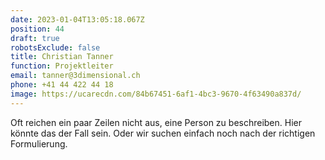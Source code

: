 ```yaml
---
date: 2023-01-04T13:05:18.067Z
position: 44
draft: true
robotsExclude: false
title: Christian Tanner
function: Projektleiter
email: tanner@3dimensional.ch
phone: +41 44 422 44 18
image: https://ucarecdn.com/84b67451-6af1-4bc3-9670-4f63490a837d/
---
```

Oft reichen ein paar Zeilen nicht aus, eine Person zu beschreiben.
Hier könnte das der Fall sein. 
Oder wir suchen einfach noch nach der richtigen Formulierung.
